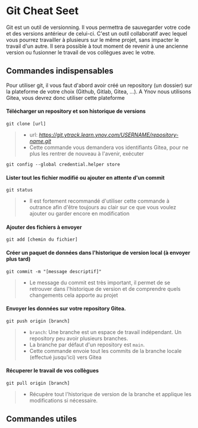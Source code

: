 # Git Cheat Seet

Git est un outil de versionning. Il vous permettra de sauvegarder votre code et des versions antérieur de celui-ci.
C'est un outil collaboratif avec lequel vous pourrez travailler à plusieurs sur le même projet, sans impacter le travail d'un autre.
Il sera possible à tout moment de revenir à une ancienne version ou fusionner le travail de vos collègues avec le votre.

## Commandes indispensables

Pour utiliser git, il vous faut d'abord avoir créé un repository (un dossier) sur la plateforme de votre choix (Github, Gitlab, Gitea, ...).
A Ynov nous utilisons Gitea, vous devrez donc utiliser cette plateforme

#### Télécharger un repository et son historique de versions
```
git clone [url] 
``` 
> - url: *https://git.ytrack.learn.ynov.com/USERNAME/repository-name.git*
> - Cette commande vous demandera vos identifiants Gitea, pour ne plus les rentrer de nouveau à l'avenir, exécuter 
``` 
git config --global credential.helper store 
```

#### Lister tout les fichier modifié ou ajouter en attente d'un commit
```
git status
```
> - Il est fortement recommandé d'utiliser cette commande à outrance afin d'être toujours au clair sur ce que vous voulez ajouter ou garder encore en modification 

#### Ajouter des fichiers à envoyer
```
git add [chemin du fichier]
```

#### Créer un paquet de données dans l'historique de version local (à envoyer plus tard) 
```
git commit -m "[message descriptif]"
```
> - Le message du commit est très important, il permet de se retrouver dans l'historique de version et de comprendre quels changements cela apporte au projet

#### Envoyer les données sur votre repository Gitea.
```
git push origin [branch]
```
> - `branch`: Une branche est un espace de travail indépendant. Un repository peu avoir plusieurs branches.
> - La branche par défaut d'un repository est `main`.
> - Cette commande envoie tout les commits de la branche locale (effectué jusqu'ici) vers Gitea

#### Récuperer le travail de vos collègues
```
git pull origin [branch]
```
> - Récupère tout l'historique de version de la branche et applique les modifications si nécessaire.

## Commandes utiles